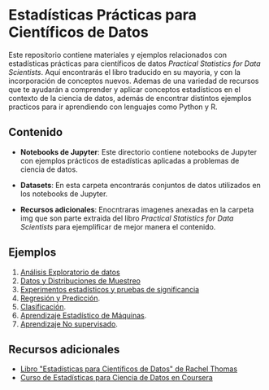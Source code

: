 # Estadísticas Prácticas para Científicos de Datos

Este repositorio contiene materiales y ejemplos relacionados con estadísticas prácticas para científicos de datos *Practical Statistics for Data Scientists*. Aquí encontrarás el libro traducido en su mayoria, y con la incorporación de conceptos nuevos. Ademas de una variedad de recursos que te ayudarán a comprender y aplicar conceptos estadísticos en el contexto de la ciencia de datos, además de encontrar distintos ejemplos practicos para ir aprendiendo con lenguajes como Python y R.

## Contenido

- **Notebooks de Jupyter**: Este directorio contiene notebooks de Jupyter con ejemplos prácticos de estadísticas aplicadas a problemas de ciencia de datos.

- **Datasets**: En esta carpeta encontrarás conjuntos de datos utilizados en los notebooks de Jupyter.

- **Recursos adicionales**: Enocntraras imagenes anexadas en la carpeta img que son parte extraida del libro *Practical Statistics for Data Scientists* para ejemplificar de mejor manera el contenido.

## Ejemplos

1. [Análisis Exploratorio de datos](Notebooks/CAPÍTULO%201%20An%C3%A1lisis%20Exploratorio%20De%20Datos.ipynb)
2. [Datos y Distribuciones de Muestreo](Notebooks/Datos_y_Distribuciones_de_Muestreo.ipynb)
3. [Experimentos estadísticos y pruebas de significancia](Notebooks/Experimentos_estadísticos_y_pruebas_de_significancia.ipynb)
4. [Regresión y Predicción](Notebooks/Regresión_y_Predicción.ipynb).
5. [Clasificación](Notebooks/Clasificación.ipynb).
6. [Aprendizaje Estadístico de Máquinas](Notebooks/Aprendizaje_Estadístico_de_Máquinas.ipynb).
7. [Aprendizaje No supervisado](Notebooks/Aprendizaje_No_supervisado.ipynb).

## Recursos adicionales

- [Libro "Estadísticas para Científicos de Datos" de Rachel Thomas](https://www.amazon.com/Estad%C3%ADsticas-para-cient%C3%ADficos-datos-Introducci%C3%B3n-ebook/dp/B08X7NFN49)
- [Curso de Estadísticas para Ciencia de Datos en Coursera](https://www.coursera.org/specializations/statistics)
